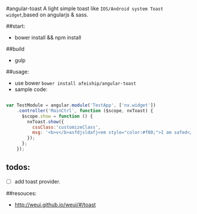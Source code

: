 #angular-toast
A light simple toast like `IOS/Android system Toast widget`,based on angularjs &amp; sass.


##start:
+ bower install && npm install

##build
+ gulp

##usage:
+ use bower `bower install afeiship/angular-toast`
+ sample code:
```javascript

var TestModule = angular.module('TestApp', ['nx.widget'])
    .controller('MainCtrl', function ($scope, nxToast) {
      $scope.show = function () {
        nxToast.show({
          cssClass:'customizeClass',
          msg: '<b>v</b>asfdjsldafj<em style="color:#f00;">I am safed</em>!'
        });
      };
    });

```

## todos:
- [ ] add toast provider.

##resouces:
+ http://weui.github.io/weui/#/toast
